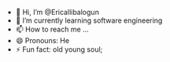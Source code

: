 - 👋 Hi, I’m @Ericallibalogun
- 🌱 I’m currently learning software engineering
- 📫 How to reach me ...
- 😄 Pronouns: He
- ⚡ Fun fact: old young soul;

<!---
Ericallibalogun/Ericallibalogun is a ✨ special ✨ repository because its `README.md` (this file) appears on your GitHub profile.
You can click the Preview link to take a look at your changes.
--->
